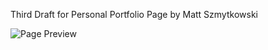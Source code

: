 Third Draft for Personal Portfolio Page by Matt Szmytkowski

![](./Assets/pagePreview.gif "Page Preview")
